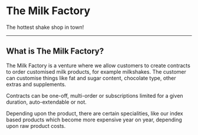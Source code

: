 # The Milk Factory

The hottest shake shop in town!

----

## What is The Milk Factory?

The Milk Factory is a venture where we allow customers to create contracts to order customised milk 
products, for example milkshakes. The customer can customise things like fat and sugar content, 
chocolate type, other extras and supplements.

Contracts can be one-off, multi-order or subscriptions limited for a given duration, 
auto-extendable or not.

Depending upon the product, there are certain specialities, like our index based products which 
become more expensive year on year, depending upon raw product costs.
